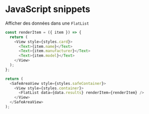 # JavaScript snippets

Afficher des données dans une `FlatList`

```javascript
const renderItem = ({ item }) => {
  return (
    <View style={styles.card}>
      <Text>{item.name}</Text>
      <Text>{item.manufacturer}</Text>
      <Text>{item.model}</Text>
    </View>
  );
};

return (
  <SafeAreaView style={styles.safeContainer}>
    <View style={styles.container}>
      <FlatList data={data.results} renderItem={renderItem} />
    </View>
  </SafeAreaView>
);
```
